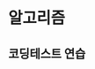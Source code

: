 # 알고리즘

## 코딩테스트 연습
<!-- ### 2019 KAKAO BLIND RECRUITMENT
| 문제 | 제목 | 레벨 | 소스 코드 | 문제 제공 |
|-|-|-|-|-|
| [링크](https://programmers.co.kr/learn/courses/30/lessons/42888) | 오픈채팅방 | Level2 | [링크](https://github.com/solchan98/algorithm/tree/master/2019.KAKAO.BLIND.RECRUITMENT/오픈채팅방.py) | 카카오 |


### 해시
| 문제 | 제목 | 레벨 | 유형 | 소스 코드 | 문제 제공 |
|-|-|-|-|-|-|
| [링크](https://programmers.co.kr/learn/courses/30/lessons/42577) | 전화번호 목록 | Level2 | 해시 | [링크](https://github.com/solchan98/algorithm/tree/master/Progremmers/해시/전화번호.목록.py) | Programmers |

### 정렬
| 문제 | 제목 | 레벨 | 유형 | 소스 코드 | 문제 제공 |
|-|-|-|-|-|-|
| [링크](https://programmers.co.kr/learn/courses/30/lessons/42746) | 가장 큰 수  | Level2 | 정렬 | [링크](https://github.com/solchan98/algorithm/tree/master/Progremmers/정렬/가장.큰.수.py) | Programmers |
| - | 두 배열의 원소 교체  | 하 | 정렬 | [링크](https://github.com/solchan98/algorithm/blob/master/Book/정렬/두_배열의_원소_교체.py) | Book |


### 스택/큐
| 문제 | 제목 | 레벨 | 유형 | 소스 코드 | 문제 제공 |
|-|-|-|-|-|-|
| [링크](https://programmers.co.kr/learn/courses/30/lessons/42587) | 프린터  | Level2 | 스택/큐 | [링크](https://github.com/solchan98/algorithm/tree/master/Progremmers/스택,큐/프린터.py) | Programmers |
| [링크](https://programmers.co.kr/learn/courses/30/lessons/42586) | 기능개발  | Level2 | 스택/큐 | [링크](https://github.com/solchan98/algorithm/tree/master/Progremmers/스택,큐/기능개발.py) | Programmers |
| [링크](https://www.acmicpc.net/problem/10773) | 제로  | Silver4 | 스택/큐 | [링크](https://github.com/solchan98/algorithm/blob/master/BOJ/스택,큐/10773.py) | BOJ |


### 탐욕법(Greedy)
| 문제 | 제목 | 레벨 | 유형 | 소스 코드 | 문제 제공 |
|-|-|-|-|-|-|
| [링크](https://programmers.co.kr/learn/courses/30/lessons/42885) | 구명보트  | Level2 | 탐욕법 | [링크](https://github.com/solchan98/algorithm/tree/master/Progremmers/그리디/구명보트.py) | Programmers |
| [링크](https://www.acmicpc.net/problem/11047) | 동전 0  | Silver2 | 탐욕법 | [링크](https://github.com/solchan98/algorithm/blob/master/BOJ/%EA%B7%B8%EB%A6%AC%EB%94%94/11047.py) | BOJ |
| [링크](https://www.acmicpc.net/problem/11399) | ATM | Silver3 | 탐욕법 | [링크](https://github.com/solchan98/algorithm/blob/master/BOJ/%EA%B7%B8%EB%A6%AC%EB%94%94/11399.py) | BOJ |
| [링크](https://www.acmicpc.net/problem/2839) | 설탕 배달 | Brozen1 | 탐욕법 | [링크](https://github.com/solchan98/algorithm/blob/master/BOJ/%EA%B7%B8%EB%A6%AC%EB%94%94/2839.py) | BOJ |
| - | 1이 될 때까지 | 하 | 탐욕법 | [링크](https://github.com/solchan98/algorithm/blob/master/Book/%EA%B7%B8%EB%A6%AC%EB%94%94/1%EC%9D%B4_%EB%90%A0_%EB%95%8C%EA%B9%8C%EC%A7%80.py) | Book |
| - | 거스름돈 | 중하 | 탐욕법 | [링크](https://github.com/solchan98/algorithm/blob/master/Book/%EA%B7%B8%EB%A6%AC%EB%94%94/%EA%B1%B0%EC%8A%A4%EB%A6%84%EB%8F%88.py) | Book |
| - | 숫자 카드 게임 | 중하 | 탐욕법 | [링크](https://github.com/solchan98/algorithm/blob/master/Book/%EA%B7%B8%EB%A6%AC%EB%94%94/%EC%88%AB%EC%9E%90_%EC%B9%B4%EB%93%9C_%EA%B2%8C%EC%9E%84.py) | Book |
| - | 가장 큰 수 더하기 | 하 | 탐욕법 | [링크](https://github.com/solchan98/algorithm/blob/master/Book/%EA%B7%B8%EB%A6%AC%EB%94%94/%ED%81%B0_%EC%88%98%EC%9D%98_%EB%B2%95%EC%B9%99.py) | Book |

### 깊이/너비 우선 탐색(DFS/BFS)
| 문제 | 제목 | 레벨 | 유형 | 소스 코드 | 문제 제공 |
|-|-|-|-|-|-|
| [링크](https://programmers.co.kr/learn/courses/30/lessons/43165) | 타겟 넘버 | Level2 | DFS/BFS | [링크](https://github.com/solchan98/algorithm/tree/master/Progremmers/DFS.BFS/타겟.넘버.py) | Programmers |
| [링크](https://www.acmicpc.net/problem/2468) | 안전 영역 | Silver1 | BFS | [링크](https://github.com/solchan98/algorithm/blob/master/BOJ/DFSBFS/2468.py) | BOJ |
| [링크](https://www.acmicpc.net/problem/1697) | 숨바꼭질  | Silver1 | BFS | [링크](https://github.com/solchan98/algorithm/blob/master/BOJ/DFSBFS/1697.py) | BOJ |
| [링크](https://www.acmicpc.net/problem/2178) | 미로 탐색  | Silver1 | BFS | [링크](https://github.com/solchan98/algorithm/blob/master/BOJ/DFSBFS/2178.py) | BOJ |
| [링크](https://www.acmicpc.net/problem/7576) | 토마토  | Silver1 | BFS | [링크](https://github.com/solchan98/algorithm/blob/master/BOJ/DFSBFS/7576.py) | BOJ |
| [링크](https://www.acmicpc.net/problem/1012) | 유기농 배추  | Silver2 | DFS | [링크](https://github.com/solchan98/algorithm/blob/master/BOJ/DFSBFS/1012.py) | BOJ |
| [링크](https://www.acmicpc.net/problem/11724) | 연결 요소의 개수  | Silver2 | DFS | [링크](https://github.com/solchan98/algorithm/blob/master/BOJ/DFSBFS/11724.py) | BOJ |
| [링크](https://www.acmicpc.net/problem/1260) | DFS와 BFS  | Silver2 | DFS/BFS | [링크](https://github.com/solchan98/algorithm/blob/master/BOJ/DFSBFS/1260.py) | BOJ |
| [링크](https://www.acmicpc.net/problem/4963) | 섬의 개수  | Silver2 | DFS/BFS | [링크](https://github.com/solchan98/algorithm/blob/master/BOJ/DFSBFS/4963.py) | BOJ |
| [링크](https://www.acmicpc.net/problem/2606) | 바이러스  | Silver3 | BFS | [링크](https://github.com/solchan98/algorithm/blob/master/BOJ/DFSBFS/2606.py) | BOJ |

### 동적계획법(Dynamic Programming)
| 문제 | 제목 | 레벨 | 유형 | 소스 코드 | 문제 제공 |
|-|-|-|-|-|-|
| [링크](https://www.acmicpc.net/problem/1463) | 1로 만들기  | Silver3 | DP | [링크](https://github.com/solchan98/algorithm/blob/master/BOJ/%EB%8B%A4%EC%9D%B4%EB%82%98%EB%AF%B9_%ED%94%84%EB%A1%9C%EA%B7%B8%EB%9E%98%EB%B0%8D/1463.py) | BOJ |
| - | 1로 만들기  | 중하 | DP | [링크](https://github.com/solchan98/algorithm/blob/master/src/Book/p217.java) | Book |

### 이진탐색
| 문제 | 제목 | 레벨 | 유형 | 소스 코드 | 문제 제공 |
|-|-|-|-|-|-|
| [링크](https://www.acmicpc.net/problem/2110) | 공유기 설치 | Silver1 | 이분탐색 | [링크](https://github.com/solchan98/algorithm/blob/master/BOJ/이분탐색/2110.py) | BOJ |
| [링크](https://www.acmicpc.net/problem/2805) |나무 자르기 | Silver3 | 이분탐색 | [링크](https://github.com/solchan98/algorithm/blob/master/BOJ/이분탐색/2805.py) | BOJ |
| [링크](https://www.acmicpc.net/problem/1920) | 수 찾기  | Silver4 | 이분탐색 | [링크](https://github.com/solchan98/algorithm/blob/master/BOJ/이분탐색/1920.py) | BOJ |
| - | 부품 찾기  | 중하 | 이진탐색 | [링크](https://github.com/solchan98/algorithm/blob/master/Book/이진탐색/부품_찾기.py) | BOOK |


언어 변경( 10/05 )  
**Python -> Java**
--> 
